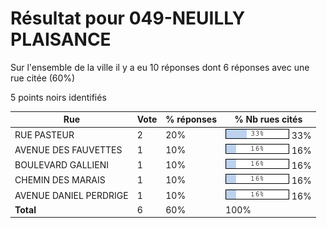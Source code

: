 # Résultat pour 049-NEUILLY PLAISANCE

Sur l'ensemble de la ville il y a eu 10 réponses dont 6 réponses avec une rue citée (60%)

5 points noirs identifiés

| Rue | Vote | % réponses | % Nb rues cités|
|-----|------|------------|----------------|
| RUE PASTEUR | 2 | 20% | <img src="../../img/bar_33.gif" />&nbsp;33%|
| AVENUE DES FAUVETTES | 1 | 10% | <img src="../../img/bar_16.gif" />&nbsp;16%|
| BOULEVARD GALLIENI | 1 | 10% | <img src="../../img/bar_16.gif" />&nbsp;16%|
| CHEMIN DES MARAIS | 1 | 10% | <img src="../../img/bar_16.gif" />&nbsp;16%|
| AVENUE DANIEL PERDRIGE | 1 | 10% | <img src="../../img/bar_16.gif" />&nbsp;16%|
| **Total** | 6 | 60% | 100%|
